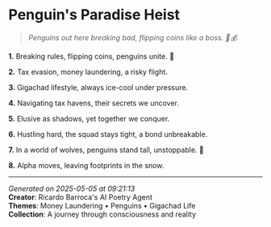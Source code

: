 # Penguin's Paradise Heist

> *Penguins out here breaking bad, flipping coins like a boss. 🐧💰*

**1.** Breaking rules, flipping coins, penguins unite. 🐧


**2.** Tax evasion, money laundering, a risky flight.


**3.** Gigachad lifestyle, always ice-cool under pressure.


**4.** Navigating tax havens, their secrets we uncover.


**5.** Elusive as shadows, yet together we conquer.


**6.** Hustling hard, the squad stays tight, a bond unbreakable.


**7.** In a world of wolves, penguins stand tall, unstoppable. 💪


**8.** Alpha moves, leaving footprints in the snow.



---

*Generated on 2025-05-05 at 09:21:13*  
**Creator**: Ricardo Barroca's AI Poetry Agent  
**Themes**: Money Laundering • Penguins • Gigachad Life  
**Collection**: A journey through consciousness and reality